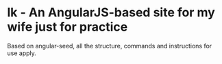 # lk - An AngularJS-based site for my wife just for practice

Based on angular-seed, all the structure, commands and instructions for use apply.